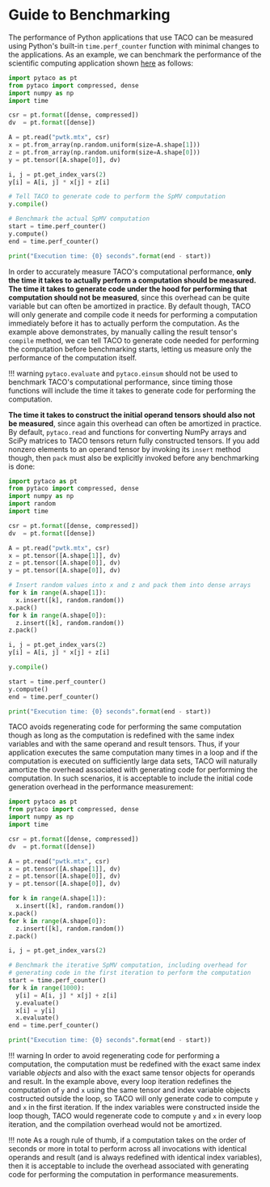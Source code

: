 # Guide to Benchmarking

The performance of Python applications that use TACO can be measured using
Python's built-in `time.perf_counter` function with minimal changes to the
applications.  As an example, we can benchmark the performance of the
scientific computing application shown [here](scientific_computing.md) as
follows:

```python
import pytaco as pt
from pytaco import compressed, dense
import numpy as np
import time

csr = pt.format([dense, compressed])
dv  = pt.format([dense])

A = pt.read("pwtk.mtx", csr)
x = pt.from_array(np.random.uniform(size=A.shape[1]))
z = pt.from_array(np.random.uniform(size=A.shape[0]))
y = pt.tensor([A.shape[0]], dv)

i, j = pt.get_index_vars(2)
y[i] = A[i, j] * x[j] + z[i]

# Tell TACO to generate code to perform the SpMV computation
y.compile()

# Benchmark the actual SpMV computation
start = time.perf_counter()
y.compute()
end = time.perf_counter()

print("Execution time: {0} seconds".format(end - start))
```

In order to accurately measure TACO's computational performance, **only the
time it takes to actually perform a computation should be measured.  The time
it takes to generate code under the hood for performing that computation should
not be measured**, since this overhead can be quite variable but can often be
amortized in practice.  By default though, TACO will only generate and compile
code it needs for performing a computation immediately before it has to
actually perform the computation.  As the example above demonstrates, by
manually calling the result tensor's `compile` method, we can tell TACO to
generate code needed for performing the computation before benchmarking starts,
letting us measure only the performance of the computation itself.

!!! warning
    `pytaco.evaluate` and `pytaco.einsum` should not be used to benchmark
    TACO's computational performance, since timing those functions will
    include the time it takes to generate code for performing the computation.

**The time it takes to construct the initial operand tensors should also not be
measured**, since again this overhead can often be amortized in practice.  By
default, `pytaco.read` and functions for converting NumPy arrays and SciPy
matrices to TACO tensors return fully constructed tensors.  If you add nonzero
elements to an operand tensor by invoking its `insert` method though, then
`pack` must also be explicitly invoked before any benchmarking is done:

```python
import pytaco as pt
from pytaco import compressed, dense
import numpy as np
import random
import time

csr = pt.format([dense, compressed])
dv  = pt.format([dense])

A = pt.read("pwtk.mtx", csr)
x = pt.tensor([A.shape[1]], dv)
z = pt.tensor([A.shape[0]], dv)
y = pt.tensor([A.shape[0]], dv)

# Insert random values into x and z and pack them into dense arrays
for k in range(A.shape[1]):
  x.insert([k], random.random())
x.pack()
for k in range(A.shape[0]):
  z.insert([k], random.random())
z.pack()

i, j = pt.get_index_vars(2)
y[i] = A[i, j] * x[j] + z[i]

y.compile()

start = time.perf_counter()
y.compute()
end = time.perf_counter()

print("Execution time: {0} seconds".format(end - start))
```

TACO avoids regenerating code for performing the same computation though as
long as the computation is redefined with the same index variables and with the
same operand and result tensors.  Thus, if your application executes the same
computation many times in a loop and if the computation is executed on
sufficiently large data sets, TACO will naturally amortize the overhead
associated with generating code for performing the computation.  In such 
scenarios, it is acceptable to include the initial code generation overhead 
in the performance measurement:

```python
import pytaco as pt
from pytaco import compressed, dense
import numpy as np
import time

csr = pt.format([dense, compressed])
dv  = pt.format([dense])

A = pt.read("pwtk.mtx", csr)
x = pt.tensor([A.shape[1]], dv)
z = pt.tensor([A.shape[0]], dv)
y = pt.tensor([A.shape[0]], dv)

for k in range(A.shape[1]):
  x.insert([k], random.random())
x.pack()
for k in range(A.shape[0]):
  z.insert([k], random.random())
z.pack()

i, j = pt.get_index_vars(2)

# Benchmark the iterative SpMV computation, including overhead for 
# generating code in the first iteration to perform the computation
start = time.perf_counter()
for k in range(1000):
  y[i] = A[i, j] * x[j] + z[i]
  y.evaluate()
  x[i] = y[i]
  x.evaluate()
end = time.perf_counter()

print("Execution time: {0} seconds".format(end - start))
```

!!! warning
    In order to avoid regenerating code for performing a computation, the
    computation must be redefined with the exact same index variable *objects*
    and also with the exact same tensor objects for operands and result.  In
    the example above, every loop iteration redefines the computation of `y`
    and `x` using the same tensor and index variable objects costructed outside
    the loop, so TACO will only generate code to compute `y` and `x` in the
    first iteration.  If the index variables were constructed inside the loop
    though, TACO would regenerate code to compute `y` and `x` in every loop
    iteration, and the compilation overhead would not be amortized. 

!!! note
    As a rough rule of thumb, if a computation takes on the order of seconds or
    more in total to perform across all invocations with identical operands and
    result (and is always redefined with identical index variables), then it is
    acceptable to include the overhead associated with generating code for
    performing the computation in performance measurements.
